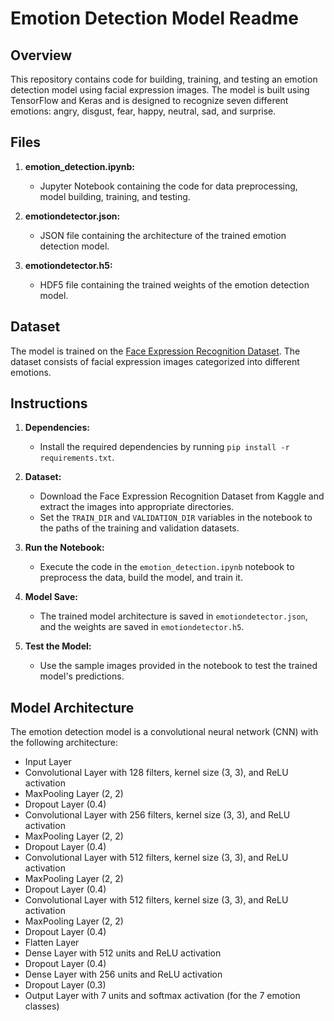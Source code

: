 # Emotion Detection Model Readme

## Overview

This repository contains code for building, training, and testing an emotion detection model using facial expression images. The model is built using TensorFlow and Keras and is designed to recognize seven different emotions: angry, disgust, fear, happy, neutral, sad, and surprise.

## Files

1. **emotion_detection.ipynb:**
   - Jupyter Notebook containing the code for data preprocessing, model building, training, and testing.

2. **emotiondetector.json:**
   - JSON file containing the architecture of the trained emotion detection model.

3. **emotiondetector.h5:**
   - HDF5 file containing the trained weights of the emotion detection model.

## Dataset

The model is trained on the [Face Expression Recognition Dataset](https://www.kaggle.com/ananthu017/emotion-detection-fer). The dataset consists of facial expression images categorized into different emotions.

## Instructions

1. **Dependencies:**
   - Install the required dependencies by running `pip install -r requirements.txt`.

2. **Dataset:**
   - Download the Face Expression Recognition Dataset from Kaggle and extract the images into appropriate directories.
   - Set the `TRAIN_DIR` and `VALIDATION_DIR` variables in the notebook to the paths of the training and validation datasets.

3. **Run the Notebook:**
   - Execute the code in the `emotion_detection.ipynb` notebook to preprocess the data, build the model, and train it.

4. **Model Save:**
   - The trained model architecture is saved in `emotiondetector.json`, and the weights are saved in `emotiondetector.h5`.

5. **Test the Model:**
   - Use the sample images provided in the notebook to test the trained model's predictions.

## Model Architecture

The emotion detection model is a convolutional neural network (CNN) with the following architecture:

- Input Layer
- Convolutional Layer with 128 filters, kernel size (3, 3), and ReLU activation
- MaxPooling Layer (2, 2)
- Dropout Layer (0.4)
- Convolutional Layer with 256 filters, kernel size (3, 3), and ReLU activation
- MaxPooling Layer (2, 2)
- Dropout Layer (0.4)
- Convolutional Layer with 512 filters, kernel size (3, 3), and ReLU activation
- MaxPooling Layer (2, 2)
- Dropout Layer (0.4)
- Convolutional Layer with 512 filters, kernel size (3, 3), and ReLU activation
- MaxPooling Layer (2, 2)
- Dropout Layer (0.4)
- Flatten Layer
- Dense Layer with 512 units and ReLU activation
- Dropout Layer (0.4)
- Dense Layer with 256 units and ReLU activation
- Dropout Layer (0.3)
- Output Layer with 7 units and softmax activation (for the 7 emotion classes)

